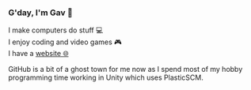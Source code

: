 ### G'day, I'm Gav 👋

I make computers do stuff :computer:<br/>
I enjoy coding and video games :video_game:<br/>
I have a [website 🌐](https://gavinrossiter.dev)

GitHub is a bit of a ghost town for me now as I spend most of my hobby programming time working in Unity which uses PlasticSCM.
